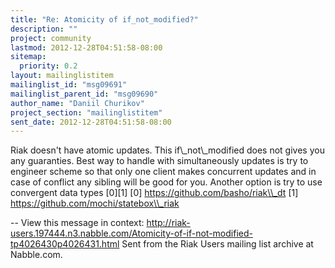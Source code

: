 ```yaml
---
title: "Re: Atomicity of if_not_modified?"
description: ""
project: community
lastmod: 2012-12-28T04:51:58-08:00
sitemap:
  priority: 0.2
layout: mailinglistitem
mailinglist_id: "msg09691"
mailinglist_parent_id: "msg09690"
author_name: "Daniil Churikov"
project_section: "mailinglistitem"
sent_date: 2012-12-28T04:51:58-08:00
---
```



Riak doesn't have atomic updates. This if\\_not\\_modified does not gives you any
guaranties. Best way to handle with simultaneously updates is try to
engineer scheme so that only one client makes concurrent updates and in case
of conflict any sibling will be good for you. Another option is try to use
convergent data types [0][1]
[0] https://github.com/basho/riak\\_dt
[1] https://github.com/mochi/statebox\\_riak

--
View this message in context: 
http://riak-users.197444.n3.nabble.com/Atomicity-of-if-not-modified-tp4026430p4026431.html
Sent from the Riak Users mailing list archive at Nabble.com.

